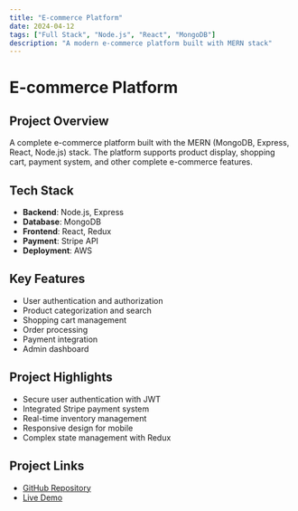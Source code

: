 ```yaml
---
title: "E-commerce Platform"
date: 2024-04-12
tags: ["Full Stack", "Node.js", "React", "MongoDB"]
description: "A modern e-commerce platform built with MERN stack"
---
```


# E-commerce Platform

## Project Overview
A complete e-commerce platform built with the MERN (MongoDB, Express, React, Node.js) stack. The platform supports product display, shopping cart, payment system, and other complete e-commerce features.

## Tech Stack
- **Backend**: Node.js, Express
- **Database**: MongoDB
- **Frontend**: React, Redux
- **Payment**: Stripe API
- **Deployment**: AWS

## Key Features
- User authentication and authorization
- Product categorization and search
- Shopping cart management
- Order processing
- Payment integration
- Admin dashboard

## Project Highlights
- Secure user authentication with JWT
- Integrated Stripe payment system
- Real-time inventory management
- Responsive design for mobile
- Complex state management with Redux

## Project Links
- [GitHub Repository](https://github.com/yourusername/ecommerce-platform)
- [Live Demo](https://ecommerce-demo.vercel.app) 